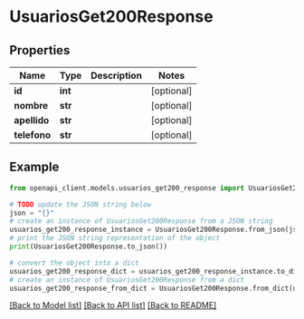 # UsuariosGet200Response


## Properties

Name | Type | Description | Notes
------------ | ------------- | ------------- | -------------
**id** | **int** |  | [optional] 
**nombre** | **str** |  | [optional] 
**apellido** | **str** |  | [optional] 
**telefono** | **str** |  | [optional] 

## Example

```python
from openapi_client.models.usuarios_get200_response import UsuariosGet200Response

# TODO update the JSON string below
json = "{}"
# create an instance of UsuariosGet200Response from a JSON string
usuarios_get200_response_instance = UsuariosGet200Response.from_json(json)
# print the JSON string representation of the object
print(UsuariosGet200Response.to_json())

# convert the object into a dict
usuarios_get200_response_dict = usuarios_get200_response_instance.to_dict()
# create an instance of UsuariosGet200Response from a dict
usuarios_get200_response_from_dict = UsuariosGet200Response.from_dict(usuarios_get200_response_dict)
```
[[Back to Model list]](../README.md#documentation-for-models) [[Back to API list]](../README.md#documentation-for-api-endpoints) [[Back to README]](../README.md)


